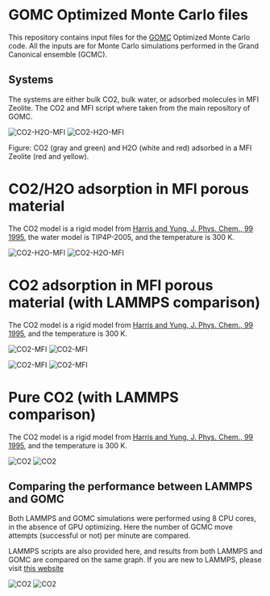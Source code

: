 # GOMC Optimized Monte Carlo files

This repository contains input files for the [GOMC](https://github.com/GOMC-WSU)
Optimized Monte Carlo code. All the inputs are for Monte Carlo simulations performed
in the Grand Canonical ensemble (GCMC).

## Systems

The systems are either bulk CO2, bulk water, or adsorbed molecules in MFI Zeolite.
The CO2 and MFI script where taken from the main repository of GOMC.

![CO2-H2O-MFI](micro-pores/CO2-H2O-MFI/vmd/system.png#gh-light-mode-only)
![CO2-H2O-MFI](micro-pores/CO2-H2O-MFI/vmd/system-dm.png#gh-dark-mode-only)

Figure: CO2 (gray and green) and H2O (white and red) adsorbed in a MFI Zeolite (red and yellow).

# CO2/H2O adsorption in MFI porous material

The CO2 model is a rigid model from
[Harris and Yung, J. Phys. Chem., 99 1995](https://pubs.acs.org/doi/10.1021/j100031a034),
the water model is TIP4P-2005, and the temperature is 300 K. 

![CO2-H2O-MFI](micro-pores/CO2-H2O-MFI/CO2-H2O.png#gh-light-mode-only)
![CO2-H2O-MFI](micro-pores/CO2-H2O-MFI/CO2-H2O-dm.png#gh-dark-mode-only)

# CO2 adsorption in MFI porous material (with LAMMPS comparison)

The CO2 model is a rigid model from
[Harris and Yung, J. Phys. Chem., 99 1995](https://pubs.acs.org/doi/10.1021/j100031a034),
and the temperature is 300 K. 

![CO2-MFI](micro-pores/CO2-MFI/CO2-MFI.png#gh-light-mode-only)
![CO2-MFI](micro-pores/CO2-MFI/CO2-MFI-dm.png#gh-dark-mode-only)

![CO2-MFI](micro-pores/CO2-MFI/CO2-MFI-performance.png#gh-light-mode-only)
![CO2-MFI](micro-pores/CO2-MFI/CO2-MFI-performance-dm.png#gh-dark-mode-only)

# Pure CO2 (with LAMMPS comparison)

The CO2 model is a rigid model from
[Harris and Yung, J. Phys. Chem., 99 1995](https://pubs.acs.org/doi/10.1021/j100031a034),
and the temperature is 300 K.

![CO2](bulk-phases/CO2/CO2.png#gh-light-mode-only)
![CO2](bulk-phases/CO2/CO2-dm.png#gh-dark-mode-only)

## Comparing the performance between LAMMPS and GOMC

Both LAMMPS and GOMC simulations were performed using 8 CPU cores,
in the absence of GPU optimizing. Here the number of GCMC move attempts
(successful or not) per minute are compared.

LAMMPS scripts are also provided here, and results from both LAMMPS
and GOMC are compared on the same graph. If you are new to LAMMPS, please
visit [this website](lammpstutorials.github.io)

![CO2](bulk-phases/CO2/CO2-performance.png#gh-light-mode-only)
![CO2](bulk-phases/CO2/CO2-performance-dm.png#gh-dark-mode-only)

